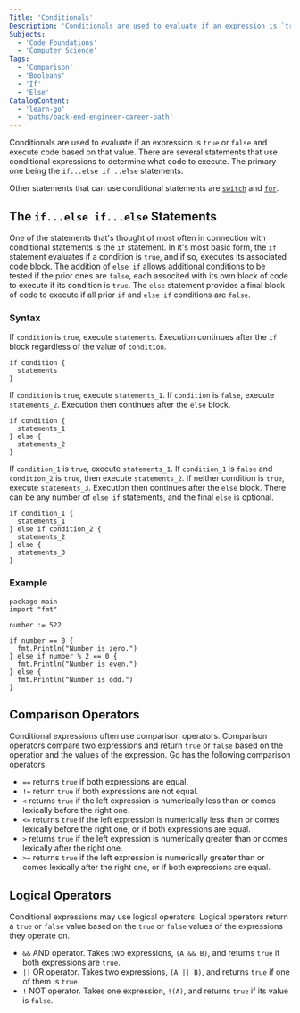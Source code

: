 ```yaml
---
Title: 'Conditionals'
Description: 'Conditionals are used to evaluate if an expression is `true` or `false` and execute code based on that value.'
Subjects:
  - 'Code Foundations'
  - 'Computer Science'
Tags:
  - 'Comparison'
  - 'Booleans'
  - 'If'
  - 'Else'
CatalogContent:
  - 'learn-go'
  - 'paths/back-end-engineer-career-path'
---
```


Conditionals are used to evaluate if an expression is `true` or `false` and execute code based on that value. There are several statements that use conditional expressions to determine what code to execute. The primary one being the  `if...else if...else` statements.

Other statements that can use conditional statements are [`switch`](https://www.codecademy.com/resources/docs/go/switch) and [`for`](https://www.codecademy.com/resources/docs/go/loops).

## The `if...else if...else` Statements

One of the statements that's thought of most often in connection with conditional statements is the `if` statement. In it's most basic form, the `if` statement evaluates if a condition is `true`, and if so, executes its associated code block. The addition of `else if` allows additional conditions to be tested if the prior ones are `false`, each associted with its own block of code to execute if its condition is `true`. The `else` statement provides a final block of code to execute if all prior `if` and `else if` conditions are `false`.

### Syntax

If `condition` is `true`, execute `statements`. Execution continues after the `if` block regardless of the value of `condition`.

```pseudo
if condition {
  statements
}
```

If `condition` is `true`, execute `statements_1`. If `condition` is `false`, execute `statements_2`. Execution then continues after the `else` block.

```pseudo
if condition {
  statements_1
} else {
  statements_2
}
```

If `condition_1` is `true`, execute `statements_1`. If `condition_1` is `false` and `condition_2` is `true`, then execute `statements_2`. If neither condition is `true`, execute `statements_3`. Execution then continues after the `else` block. There can be any number of `else if` statements, and the final `else` is optional.

```pseudo
if condition_1 {
  statements_1
} else if condition_2 {
  statements_2
} else {
  statements_3
}
```

### Example

```codebyte/golang
package main
import "fmt"

number := 522

if number == 0 {
  fmt.Println("Number is zero.")
} else if number % 2 == 0 {
  fmt.Println("Number is even.")
} else {
  fmt.Println("Number is odd.")
}
```

## Comparison Operators

Conditional expressions often use comparison operators. Comparison operators compare two expressions and return `true` or `false` based on the operatior and the values of the expression. Go has the following comparison operators.

- `==` returns `true` if both expressions are equal.
- `!=` return `true` if both expressions are not equal.
- `<` returns `true` if the left expression is numerically less than or comes lexically before the right one.
- `<=` returns `true` if the left expression is numerically less than or comes lexically before the right one, or if both expressions are equal.
- `>` returns `true` if the left expression is numerically greater than or comes lexically after the right one.
- `>=` returns `true` if the left expression is numerically greater than or comes lexically after the right one, or if both expressions are equal.

## Logical Operators

Conditional expressions may use logical operators. Logical operators return a `true` or `false` value based on the `true` or `false` values of the expressions they operate on.

- `&&` AND operator. Takes two expressions, `(A && B)`, and returns `true` if both expressions are `true`.
- `||` OR operator. Takes two expressions, `(A || B)`, and returns `true` if one of them is `true`.
- `!` NOT operator. Takes one expression, `!(A)`, and returns `true` if its value is `false`.
